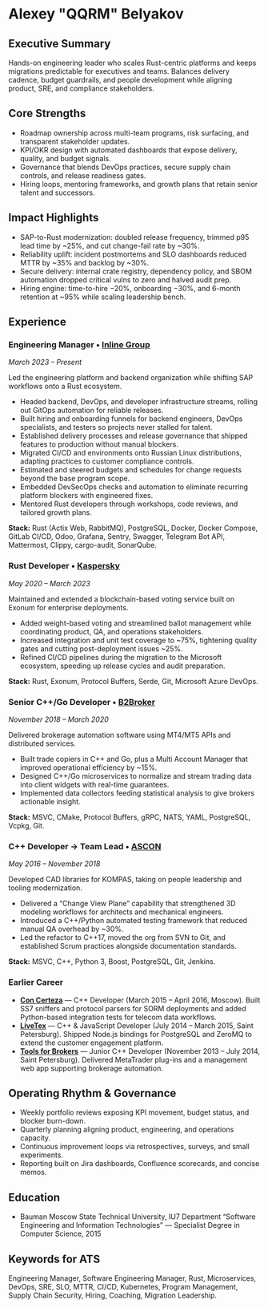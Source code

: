 # Alexey "QQRM" Belyakov

## Executive Summary
Hands-on engineering leader who scales Rust-centric platforms and keeps migrations predictable for executives and teams. Balances delivery cadence, budget guardrails, and people development while aligning product, SRE, and compliance stakeholders.

## Core Strengths
- Roadmap ownership across multi-team programs, risk surfacing, and transparent stakeholder updates.
- KPI/OKR design with automated dashboards that expose delivery, quality, and budget signals.
- Governance that blends DevOps practices, secure supply chain controls, and release readiness gates.
- Hiring loops, mentoring frameworks, and growth plans that retain senior talent and successors.

## Impact Highlights
- SAP-to-Rust modernization: doubled release frequency, trimmed p95 lead time by ~25%, and cut change-fail rate by ~30%.
- Reliability uplift: incident postmortems and SLO dashboards reduced MTTR by ~35% and backlog by ~30%.
- Secure delivery: internal crate registry, dependency policy, and SBOM automation dropped critical vulns to zero and halved audit prep.
- Hiring engine: time-to-hire −20%, onboarding −30%, and 6-month retention at ~95% while scaling leadership bench.

## Experience

### Engineering Manager • [Inline Group](https://www.inlinegroup.ru/)
*March 2023 – Present*

Led the engineering platform and backend organization while shifting SAP workflows onto a Rust ecosystem.
- Headed backend, DevOps, and developer infrastructure streams, rolling out GitOps automation for reliable releases.
- Built hiring and onboarding funnels for backend engineers, DevOps specialists, and testers so projects never stalled for talent.
- Established delivery processes and release governance that shipped features to production without manual blockers.
- Migrated CI/CD and environments onto Russian Linux distributions, adapting practices to customer compliance controls.
- Estimated and steered budgets and schedules for change requests beyond the base program scope.
- Embedded DevSecOps checks and automation to eliminate recurring platform blockers with engineered fixes.
- Mentored Rust developers through workshops, code reviews, and tailored growth plans.

**Stack:** Rust (Actix Web, RabbitMQ), PostgreSQL, Docker, Docker Compose, GitLab CI/CD, Odoo, Grafana, Sentry, Swagger, Telegram Bot API, Mattermost, Clippy, cargo-audit, SonarQube.

### Rust Developer • [Kaspersky](https://www.kaspersky.com/)
*May 2020 – March 2023*

Maintained and extended a blockchain-based voting service built on Exonum for enterprise deployments.
- Added weight-based voting and streamlined ballot management while coordinating product, QA, and operations stakeholders.
- Increased integration and unit test coverage to ~75%, tightening quality gates and cutting post-deployment issues ~25%.
- Refined CI/CD pipelines during the migration to the Microsoft ecosystem, speeding up release cycles and audit preparation.

**Stack:** Rust, Exonum, Protocol Buffers, Serde, Git, Microsoft Azure DevOps.

### Senior C++/Go Developer • [B2Broker](https://b2broker.com/)
*November 2018 – March 2020*

Delivered brokerage automation software using MT4/MT5 APIs and distributed services.
- Built trade copiers in C++ and Go, plus a Multi Account Manager that improved operational efficiency by ~15%.
- Designed C++/Go microservices to normalize and stream trading data into client widgets with real-time guarantees.
- Implemented data collectors feeding statistical analysis to give brokers actionable insight.

**Stack:** MSVC, CMake, Protocol Buffers, gRPC, NATS, YAML, PostgreSQL, Vcpkg, Git.

### C++ Developer → Team Lead • [ASCON](https://ascon.ru)
*May 2016 – November 2018*

Developed CAD libraries for KOMPAS, taking on people leadership and tooling modernization.
- Delivered a “Change View Plane” capability that strengthened 3D modeling workflows for architects and mechanical engineers.
- Introduced a C++/Python automated testing framework that reduced manual QA overhead by ~30%.
- Led the refactor to C++17, moved the org from SVN to Git, and established Scrum practices alongside documentation standards.

**Stack:** MSVC, C++, Python 3, Boost, PostgreSQL, Git, Jenkins.

### Earlier Career

- **[Con Certeza](https://concerteza.ru)** — C++ Developer (March 2015 – April 2016, Moscow). Built SS7 sniffers and protocol parsers for SORM deployments and added Python-based integration tests for telecom data workflows.
- **[LiveTex](https://livetex.ru)** — C++ & JavaScript Developer (July 2014 – March 2015, Saint Petersburg). Shipped Node.js bindings for PostgreSQL and ZeroMQ to extend the customer engagement platform.
- **[Tools for Brokers](https://t4b.com/)** — Junior C++ Developer (November 2013 – July 2014, Saint Petersburg). Delivered MetaTrader plug-ins and a management web app supporting brokerage automation.

## Operating Rhythm & Governance
- Weekly portfolio reviews exposing KPI movement, budget status, and blocker burn-down.
- Quarterly planning aligning product, engineering, and operations capacity.
- Continuous improvement loops via retrospectives, surveys, and small experiments.
- Reporting built on Jira dashboards, Confluence scorecards, and concise memos.

## Education
- Bauman Moscow State Technical University, IU7 Department “Software Engineering and Information Technologies” — Specialist Degree in Computer Science, 2015

## Keywords for ATS
Engineering Manager, Software Engineering Manager, Rust, Microservices, DevOps, SRE, SLO, MTTR, CI/CD, Kubernetes, Program Management, Supply Chain Security, Hiring, Coaching, Migration Leadership.
